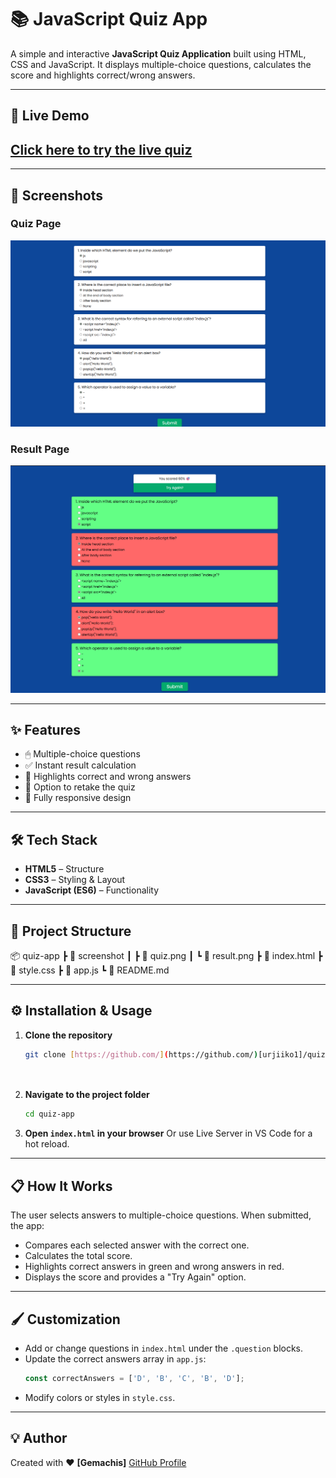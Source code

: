 # 📚 JavaScript Quiz App

A simple and interactive **JavaScript Quiz Application** built using HTML, CSS and JavaScript.
It displays multiple-choice questions, calculates the score and highlights correct/wrong answers.

---

## 🚀 Live Demo

## [Click here to try the live quiz](https://urjiiko1.github.io/code-craft/Project%20Assignement/QuizApp)

---

## 📸 Screenshots

### Quiz Page
![Quiz Screenshot](./screenshot/quiz.png)

### Result Page
![Result Screenshot](./screenshot/result.png)

---

## ✨ Features
- 🖱 Multiple-choice questions
- ✅ Instant result calculation
- 🎯 Highlights correct and wrong answers
- 🔄 Option to retake the quiz
- 📱 Fully responsive design

---

## 🛠 Tech Stack
- **HTML5** – Structure
- **CSS3** – Styling & Layout
- **JavaScript (ES6)** – Functionality

---

## 📂 Project Structure
📦 quiz-app
┣ 📂 screenshot
┃ ┣ 📜 quiz.png
┃ ┗ 📜 result.png
┣ 📜 index.html
┣ 📜 style.css
┣ 📜 app.js
┗ 📜 README.md

---

## ⚙️ Installation & Usage

1. **Clone the repository**
   ```bash
   git clone [https://github.com/](https://github.com/)[urjiiko1]/quiz-app.git

 

2.  **Navigate to the project folder**
    ```bash
    cd quiz-app
    ```
3.  **Open `index.html` in your browser**
    Or use Live Server in VS Code for a hot reload.

---

## 📋 How It Works

The user selects answers to multiple-choice questions. When submitted, the app:

* Compares each selected answer with the correct one.
* Calculates the total score.
* Highlights correct answers in green and wrong answers in red.
* Displays the score and provides a "Try Again" option.

---

## 🖌 Customization

* Add or change questions in `index.html` under the `.question` blocks.
* Update the correct answers array in `app.js`:
    ```javascript
    const correctAnswers = ['D', 'B', 'C', 'B', 'D'];
    ```
* Modify colors or styles in `style.css`.

---

## 💡 Author

Created with ❤️  **[Gemachis]**
[GitHub Profile](https://github.com/urjiiko1)